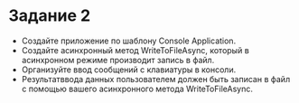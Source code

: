 ﻿# Задание 2
 * Создайте приложение по шаблону Console Application. 
 * Создайте асинхронный метод WriteToFileAsync, 
 который в асинхронном режиме производит запись в файл. 
 * Организуйте ввод сообщений с клавиатуры в консоли. 
 * Результатввода данных пользователем должен быть записан в файл 
 с помощью вашего асинхронного метода WriteToFileAsync.